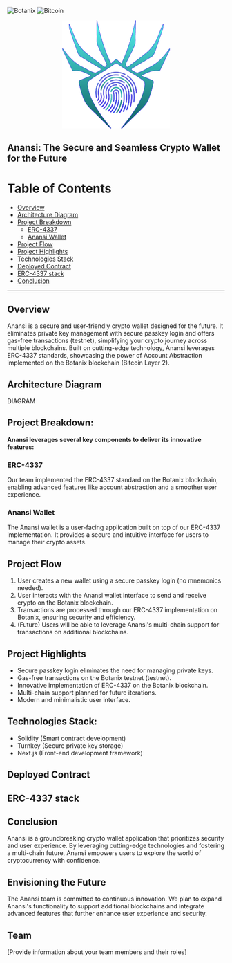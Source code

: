 ![Botanix](https://img.shields.io/badge/Botanix-black)
![Bitcoin](https://img.shields.io/badge/Bitcoin-orange)

<p align="center"><img src="https://github.com/AnansiCo/.github/blob/main/profile/logo.png?raw=true" width="250" height="250"></p>


## Anansi: The Secure and Seamless Crypto Wallet for the Future

# Table of Contents
- [Overview](#Overview)
- [Architecture Diagram](#Architecture-Diagram)
- [Project Breakdown](#Project-Breakdown)
  - [ERC-4337](#ERC-4337)
  - [Anansi Wallet](#Anansi-Wallet)
- [Project Flow](#Project-Flow)
- [Project Highlights](#Project-Highlights)
- [Technologies Stack](#Technologies-Stack)
- [Deployed Contract](#Deployed-Contract)
- [ERC-4337 stack](#ERC-4337-stack)
- [Conclusion](#Conclusion)
***

## Overview

Anansi is a secure and user-friendly crypto wallet designed for the future. It eliminates private key management with secure passkey login and offers gas-free transactions (testnet), simplifying your crypto journey across multiple blockchains. Built on cutting-edge technology, Anansi leverages ERC-4337 standards, showcasing the power of Account Abstraction implemented on the Botanix blockchain (Bitcoin Layer 2).


## Architecture Diagram

DIAGRAM


## Project Breakdown:

**Anansi leverages several key components to deliver its innovative features:**

  ### ERC-4337

Our team implemented the ERC-4337 standard on the Botanix blockchain, enabling advanced features like account abstraction and a smoother user experience.

### Anansi Wallet

The Anansi wallet is a user-facing application built on top of our ERC-4337 implementation. It provides a secure and intuitive interface for users to manage their crypto assets.


## Project Flow

1. User creates a new wallet using a secure passkey login (no mnemonics needed).
2. User interacts with the Anansi wallet interface to send and receive crypto on the Botanix blockchain.
3. Transactions are processed through our ERC-4337 implementation on Botanix, ensuring security and efficiency.
4. (Future) Users will be able to leverage Anansi's multi-chain support for transactions on additional blockchains.


## Project Highlights

* Secure passkey login eliminates the need for managing private keys.
* Gas-free transactions on the Botanix testnet (testnet).
* Innovative implementation of ERC-4337 on the Botanix blockchain.
* Multi-chain support planned for future iterations.
* Modern and minimalistic user interface.


## Technologies Stack:

* Solidity (Smart contract development)
* Turnkey (Secure private key storage)
* Next.js (Front-end development framework)


## Deployed Contract

## ERC-4337 stack


## Conclusion

Anansi is a groundbreaking crypto wallet application that prioritizes security and user experience. By leveraging cutting-edge technologies and fostering a multi-chain future, Anansi empowers users to explore the world of cryptocurrency with confidence.


## Envisioning the Future

The Anansi team is committed to continuous innovation. We plan to expand Anansi's functionality to support additional blockchains and integrate advanced features that further enhance user experience and security.


## Team

[Provide information about your team members and their roles]
